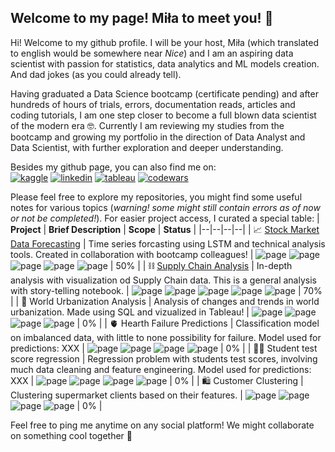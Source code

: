 ## Welcome to my page! Miła to meet you! 🥳

Hi! Welcome to my github profile. I will be your host, Miła (which translated to english would be somewhere near *Nice*) and I am an aspiring data scientist with passion for statistics, data analytics and ML models creation. And dad jokes (as you could already tell).

Having graduated a Data Science bootcamp (certificate pending) and after hundreds of hours of trials, errors, documentation reads, articles and coding tutorials, I am one step closer to become a full blown data scientist of the modern era 🤓. Currently I am reviewing my studies from the bootcamp and growing my portfolio in the direction of Data Analyst and Data Scientist, with further exploration and deeper understanding. 

Besides my github page, you can also find me on:  
[![kaggle](https://img.shields.io/badge/Kaggle-20BEFF?style=for-the-badge&logo=Kaggle&logoColor=white)](https://www.kaggle.com/miladziekanowska)  [![linkedin](https://img.shields.io/badge/LinkedIn-0077B5?style=for-the-badge&logo=linkedin&logoColor=white)](https://www.linkedin.com/in/miłosława-dziekanowska/)  [![tableau](https://img.shields.io/badge/Tableau-E97627?style=for-the-badge&logo=Tableau&logoColor=white)](https://public.tableau.com/app/profile/truposzeq) [![codewars](https://img.shields.io/badge/Codewars-B1361E?style=for-the-badge&logo=Codewars&logoColor=white)](https://www.codewars.com/users/miladziekanowska)

Please feel free to explore my repositories, you might find some useful notes for various topics (*warning! some might still contain errors as of now or not be completed!*). For easier project access, I curated a special table:
| **Project** | **Brief Description** | **Scope** | **Status** |
|--|--|--|--|
| 📈 [Stock Market Data Forecasting](https://github.com/miladziekanowska/stock-market-forecast-project) | Time series forcasting using LSTM and technical analysis tools. Created in collaboration with bootcamp colleagues! | ![page](https://img.shields.io/badge/Data%20Analytics-8A2BE2) ![page](https://img.shields.io/badge/Deep%20Learning-FF90BB) ![page](https://img.shields.io/badge/Time%20Series-FFECEC) ![page](https://img.shields.io/badge/Vizualization-5C469C) ![page](https://img.shields.io/badge/Clustering-C4B0FF) | 50% |
| ⛓️ [Supply Chain Analysis](https://github.com/miladziekanowska/supply-chain-analysis) | In-depth analysis with visualization od Supply Chain data. This is a general analysis with story-telling notebook. | ![page](https://img.shields.io/badge/Data%20Analytics-8A2BE2) ![page](https://img.shields.io/badge/Vizualization-5C469C) ![page](https://img.shields.io/badge/Data%20Cleaning-DBC4F0) ![page](https://img.shields.io/badge/Statistics-9BE8D8) ![page](https://img.shields.io/badge/Feature%20Engineering-916DB3) | 70% |
| 🌃 World Urbanization Analysis | Analysis of changes and trends in world urbanization. Made using SQL and vizualized in Tableau! |  ![page](https://img.shields.io/badge/Statistics-9BE8D8) ![page](https://img.shields.io/badge/Data%20Analytics-8A2BE2) ![page](https://img.shields.io/badge/SQL-DB005B) ![page](https://img.shields.io/badge/Tableau-40128B) | 0% |
| 🫀 Hearth Failure Predictions | Classification model on imbalanced data, with little to none possibility for failure. Model used for predictions: XXX  | ![page](https://img.shields.io/badge/Data%20Analytics-8A2BE2) ![page](https://img.shields.io/badge/Statistics-9BE8D8) ![page](https://img.shields.io/badge/Classification-FCAEAE) ![page](https://img.shields.io/badge/Imbalanced%20Data-A1CCD1) | 0% |
| 🧑‍🎓 Student test score regression | Regression problem with students test scores, involving much data cleaning and feature engineering. Model used for predictions: XXX | ![page](https://img.shields.io/badge/Data%20Analytics-8A2BE2) ![page](https://img.shields.io/badge/Regression-FFD1DA) ![page](https://img.shields.io/badge/Feature%20Engineering-916DB3) ![page](https://img.shields.io/badge/Data%20Cleaning-DBC4F0) | 0% |
| 🛍️ Customer Clustering | Clustering supermarket clients based on their features. | ![page](https://img.shields.io/badge/Statistics-9BE8D8) ![page](https://img.shields.io/badge/Clustering-C4B0FF)  ![page](https://img.shields.io/badge/Data%20Analytics-8A2BE2) ![page](https://img.shields.io/badge/Data%20Cleaning-DBC4F0) | 0% |




Feel free to ping me anytime on any social platform! We might collaborate on something cool together 🤩



<!--
Data analytics
![page](https://img.shields.io/badge/Data%20Analytics-8A2BE2)

Visualization 
![page](https://img.shields.io/badge/Vizualization-5C469C)

Data Cleaning
![page](https://img.shields.io/badge/Data%20Cleaning-DBC4F0)

Statistics
![page](https://img.shields.io/badge/Statistics-9BE8D8)

Regression
![page](https://img.shields.io/badge/Regression-FFD1DA)

Classification
![page](https://img.shields.io/badge/Classification-FCAEAE)

Deep Learning
![page](https://img.shields.io/badge/Deep%20Learning-FF90BB)

Time Series
![page](https://img.shields.io/badge/Time%20Series-FFECEC)

Clustering
![page](https://img.shields.io/badge/Clustering-C4B0FF)

Imbalanced data
![page](https://img.shields.io/badge/Imbalanced%20Data-A1CCD1)

![page](https://img.shields.io/badge/Feature%20Engineering-916DB3)

![page](https://img.shields.io/badge/SQL-DB005B)
![page](https://img.shields.io/badge/Tableau-40128B)


**miladziekanowska/miladziekanowska** is a ✨ _special_ ✨ repository because its `README.md` (this file) appears on your GitHub profile.

Here are some ideas to get you started:

- 🔭 I’m currently working on ...
- 🌱 I’m currently learning ...
- 👯 I’m looking to collaborate on ...
- 🤔 I’m looking for help with ...
- 💬 Ask me about ...
- 📫 How to reach me: ...
- 😄 Pronouns: ...
- ⚡ Fun fact: ...
-->
